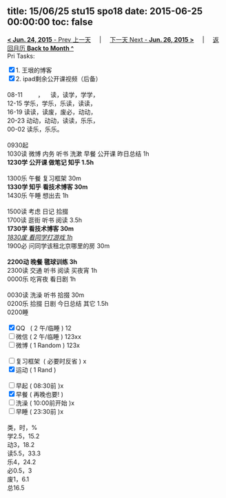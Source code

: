 title: 15/06/25 stu15 spo18
date: 2015-06-25 00:00:00
toc: false
---
[**< Jun. 24, 2015** - Prev 上一天](/lifelogs/2015/06/d24.html) &nbsp; &nbsp; | &nbsp; &nbsp; [下一天 Next - **Jun. 26, 2015 >**](/lifelogs/2015/06/d26.html) &nbsp; &nbsp; |  &nbsp; &nbsp; [返回月历 **Back to Month ^**](/lifelogs/2015/06/index.html)
<br/>Pri Tasks:</strong></div>	<div><input type="checkbox" checked="true" />1. 王垠的博客</div>	<div><input type="checkbox" checked="true" />2. ipad剩余公开课视频（后备）<br/></div>	<div><br clear="none"/></div>	<div>08-11         ，    读，读学，学学，</div>	<div>12-15 学乐，学乐，乐读，读读，</div>	<div>16-19 读读，读废，废必，动动，</div>	<div>20-23 动动，动动，读读，乐乐，</div><div>00-02 读乐，乐乐。</div>	<div><br clear="none"/></div>	<div>0930起</div>	<div>1030读 微博 内务 听书 洗漱 早餐 公开课 昨日总结 1h</div>	<div><strong>1230学 公开课 做笔记 知乎 1.5h</strong></div>	<div><br/></div>	<div>1300乐 午餐 复习框架 30m</div>	<div><strong>1330学 知乎 看技术博客 30m</strong></div>	<div>1430乐 午睡 想出去 1h</div>	<div><br/></div>	<div>1500读 考虑 日记 拾掇</div>	<div>1700读 逛街 听书 阅读 3.5h</div>	<div><b>1730学 看技术博客 30m</b></div>	<div><i><u>1830废 看同学打游戏 1h</u></i></div>	<div>1900必 问同学该租北京哪里的房 30m</div>	<div><br/></div>	<div><strong>2200动 晚餐 毽球训练 3h</strong></div>	<div>2300读 交通 听书 阅读 买夜宵 1h</div>	<div>0000乐 吃宵夜 看日剧 1h</div>	<div><br/></div>	<div>0030读 洗澡 听书 拾掇 30m</div>	<div>0200乐 拾掇 日剧 今日总结 其它 1.5h</div>	<div>0200睡</div>	<div><br clear="none"/></div>	<div><input type="checkbox" checked="true" />QQ   ( 2 午/临睡 ) 12</div>	<div><input type="checkbox" />微信 ( 2 午/临睡 ) 123xx</div>	<div><input type="checkbox" />微博 ( 1 Random ) 123x</div>	<div><br clear="none"/></div>	<div>		<div>			<div><input type="checkbox" />复习框架  ( 必要时反省 ) x</div>		</div>		<div><input type="checkbox" checked="true" />运动 ( 1 Rand ) </div>		<div><br/></div>		<div><input type="checkbox" />早起 ( 08:30前 )x</div>		<div><input type="checkbox" checked="true" />早餐 ( 再晚也要! )</div>		<div><input type="checkbox" />洗澡 ( 10:00前开始 )x<br/></div>	</div>	<div><input type="checkbox" />早睡 ( 23:30前 )x</div>	<div>		<div><br clear="none"/></div>类，时，%<br clear="none"/>学2.5，15.2<br clear="none"/>动3，18.2<br clear="none"/>读5.5，33.3<br clear="none"/>乐4，24.2<br clear="none"/>必0.5，3<br clear="none"/>废1，6.1<br clear="none"/>总16.5</div>